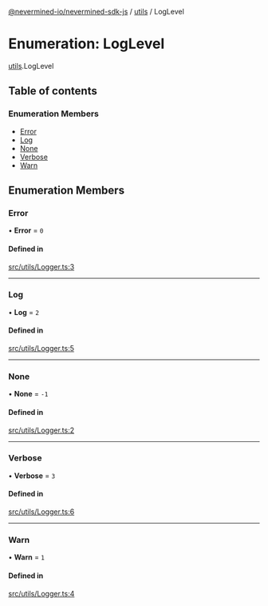 [@nevermined-io/nevermined-sdk-js](../code-reference.md) / [utils](../modules/utils.md) / LogLevel

# Enumeration: LogLevel

[utils](../modules/utils.md).LogLevel

## Table of contents

### Enumeration Members

- [Error](utils.LogLevel.md#error)
- [Log](utils.LogLevel.md#log)
- [None](utils.LogLevel.md#none)
- [Verbose](utils.LogLevel.md#verbose)
- [Warn](utils.LogLevel.md#warn)

## Enumeration Members

### Error

• **Error** = `0`

#### Defined in

[src/utils/Logger.ts:3](https://github.com/nevermined-io/sdk-js/blob/55f88d2/src/utils/Logger.ts#L3)

---

### Log

• **Log** = `2`

#### Defined in

[src/utils/Logger.ts:5](https://github.com/nevermined-io/sdk-js/blob/55f88d2/src/utils/Logger.ts#L5)

---

### None

• **None** = `-1`

#### Defined in

[src/utils/Logger.ts:2](https://github.com/nevermined-io/sdk-js/blob/55f88d2/src/utils/Logger.ts#L2)

---

### Verbose

• **Verbose** = `3`

#### Defined in

[src/utils/Logger.ts:6](https://github.com/nevermined-io/sdk-js/blob/55f88d2/src/utils/Logger.ts#L6)

---

### Warn

• **Warn** = `1`

#### Defined in

[src/utils/Logger.ts:4](https://github.com/nevermined-io/sdk-js/blob/55f88d2/src/utils/Logger.ts#L4)
